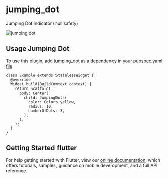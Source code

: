 # jumping_dot

Jumping Dot Indicator (null safety)


![jumping dot](https://github.com/rezam92/jumping_dot/blob/main/example.gif)


## Usage Jumping Dot
To use this plugin, add jumping_dot as a [dependency in your pubspec.yaml file]('https://flutter.dev/platform-plugins')

```aidl
class Example extends StatelessWidget {
  @override
  Widget build(BuildContext context) {
    return Scaffold(
      body: Center(
        child: JumpingDots(
          color: Colors.yellow,
          radius: 10,
          numberOfDots: 3,
        ),
      ),
    );
  }
}
```

## Getting Started flutter
For help getting started with Flutter, view our 
[online documentation](https://flutter.dev/docs), which offers tutorials, 
samples, guidance on mobile development, and a full API reference.
